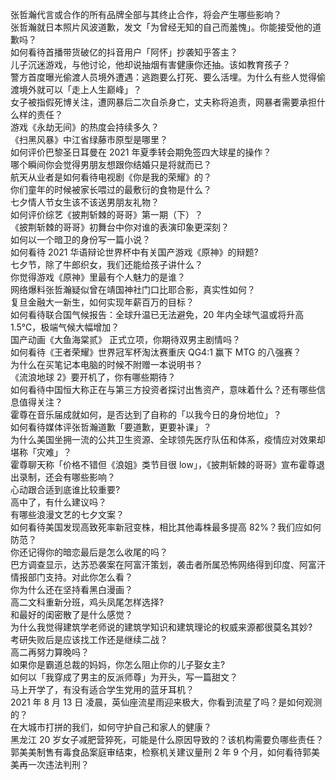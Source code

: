 张哲瀚代言或合作的所有品牌全部与其终止合作，将会产生哪些影响？  
张哲瀚就日本照片风波道歉，发文「为曾经无知的自己而羞愧」。你能接受他的道歉吗？  
如何看待首播带货破亿的抖音用户「阿怀」抄袭知乎答主？  
儿子沉迷游戏，与他讨论，他却说抽烟有害健康你还抽。该如教育孩子？  
警方首度曝光偷渡人员境外遭遇：逃跑要么打死、要么活埋。为什么有些人觉得偷渡境外就可以「走上人生巅峰」？  
女子被指假死博关注，遭网暴后二次自杀身亡，丈夫称将追责，网暴者需要承担什么样的责任？  
游戏《永劫无间》的热度会持续多久？  
《扫黑风暴》中江省绿藤市原型是哪里？  
如何评价巴黎圣日耳曼在 2021 年夏季转会期免签四大球星的操作？  
哪个瞬间你会觉得男朋友想跟你结婚只是将就而已？  
航天从业者是如何看待电视剧《你是我的荣耀》的？  
你们童年的时候被家长喂过的最敷衍的食物是什么？  
七夕情人节女生该不该送男朋友礼物？  
如何评价综艺《披荆斩棘的哥哥》第一期（下）？  
《披荆斩棘的哥哥》初舞台中你对谁的表演印象更深刻？  
如何以一个暗卫的身份写一篇小说？  
如何看待 2021 华语辩论世界杯中有关国产游戏《原神》的辩题?  
七夕节，除了牛郎织女，我们还能给孩子讲什么？  
你觉得游戏《原神》里最有个人魅力的是谁？  
网络爆料张哲瀚疑似曾在靖国神社门口比耶合影，真实性如何？  
复旦金融大一新生，如何实现年薪百万的目标？  
如何看待联合国气候报告：全球升温已无法避免，20 年内全球气温或将升高 1.5℃，极端气候大幅增加？  
国产动画《大鱼海棠贰》 正式立项，你期待双男主剧情吗？  
如何看待《王者荣耀》世界冠军杯淘汰赛重庆 QG4:1 赢下 MTG 的八强赛？  
为什么在买笔记本电脑的时候不附赠一本说明书？  
《流浪地球 2》要开机了，你有哪些期待？  
如何看待中国恒大称正在与第三方投资者探讨出售资产，意味着什么？还有哪些信息值得关注？  
霍尊在音乐届成就如何，是否达到了自称的「以我今日的身份地位」？  
如何看待媒体评张哲瀚道歉「要道歉，更要补课」？  
为什么美国坐拥一流的公共卫生资源、全球领先医疗队伍和体系，疫情应对效果却堪称「灾难」？  
霍尊聊天称「价格不错但《浪姐》类节目很 low」，《披荆斩棘的哥哥》宣布霍尊退出录制，还会有哪些影响？  
心动跟合适到底谁比较重要?  
高中了，有什么建议吗？  
有哪些浪漫文艺的七夕文案？  
如何看待美国发现高致死率新冠变株，相比其他毒株最多提高 82%？我们应如何防范？  
你还记得你的暗恋最后是怎么收尾的吗？  
巴方调查显示，达苏恐袭案在阿富汗策划，袭击者所属恐怖网络得到印度、阿富汗情报部门支持。对此你怎么看？  
你为什么还在坚持看黑白漫画？  
高二文科重新分班，鸡头凤尾怎样选择?  
和最好的闺密散了是什么感觉？  
为什么我觉得建筑学老师说的建筑学知识和建筑理论的权威来源都很莫名其妙?  
考研失败后是应该找工作还是继续二战？  
高二再努力算晚吗？  
如果你是霸道总裁的妈妈，你怎么阻止你的儿子娶女主?  
如何以「我穿成了男主的反派师尊」为开头，写一篇甜文？  
马上开学了，有没有适合学生党用的蓝牙耳机？  
2021 年 8 月 13 日 凌晨，英仙座流星雨迎来极大，你看到流星了吗？是如何观测的？  
在大城市打拼的我们，如何守护自己和家人的健康？  
黑龙江 20 岁女子减肥营猝死，可能是什么原因导致的？该机构需要负哪些责任？  
郭美美制售有毒食品案庭审结束，检察机关建议量刑 2 年 9 个月，如何看待郭美美再一次违法判刑？  
